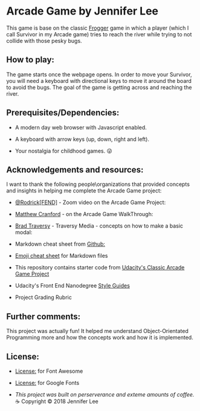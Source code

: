 # Arcade Game by Jennifer Lee 

This game is base on the classic [Frogger](https://en.wikipedia.org/wiki/Frogger) game in which a player (which I call Survivor in my Arcade game) tries to reach the river while trying to not collide with those pesky bugs.  

## How to play:

The game starts once the webpage opens.  In order to move your Survivor, you will need a keyboard with directional keys to move it around the board to avoid the bugs.  The goal of the game is getting across and reaching the river.

## Prerequisites/Dependencies:

* A modern day web browser with Javascript enabled.

* A keyboard with arrow keys (up, down, right and left).

* Your nostalgia for childhood games.  :stuck_out_tongue_winking_eye:



## Acknowledgements and resources:

I want to thank the following people\organizations that provided concepts and insights in helping me complete the Arcade Game project:

* [@Rodrick[FEND]](https://zoom.us/recording/play/aulotDlzKFegQFIJTaTzKgWvNkVsYtlwO454vL1UPE1Cm6lOUBQCtfVurPOIAGAS?startTime=1529542978000) - Zoom video on the Arcade Game Project:


* [Matthew Cranford](https://matthewcranford.com/arcade-game-walkthrough-part-1-starter-code-breakdown/) - on the Arcade Game WalkThrough:


* [Brad Traversy](https://www.youtube.com/watch?v=6ophW7Ask_0&t=1191s) - Traversy Media - concepts on how to make a basic modal:

* Markdown cheat sheet from [Github:](https://guides.github.com/pdfs/markdown-cheatsheet-online.pdf)

* [Emoji cheat sheet](https://www.webpagefx.com/tools/emoji-cheat-sheet/) for Markdown files

* This repository contains starter code from [Udacity's Classic Arcade Game Project](https://github.com/udacity/frontend-nanodegree-arcade-game)

* Udacity's Front End Nanodegree [Style Guides](https://github.com/udacity/frontend-nanodegree-styleguide)

* Project Grading Rubric

## Further comments:
This project was actually fun!  It helped me understand Object-Orientated Programming more and how the concepts work and how it is implemented.

## License:
* [License:](https://fontawesome.com/license) for Font Awesome

* [License:](https://fonts.google.com/attribution) for Google Fonts

* _This project was built on perserverance and exteme amounts of coffee._  :coffee: Copyright &copy; 2018 Jennifer Lee
